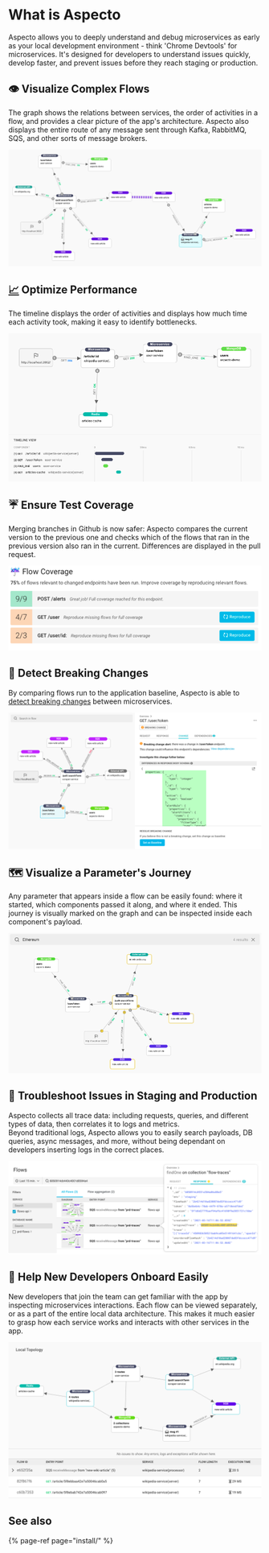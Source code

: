 # What is Aspecto

Aspecto allows you to deeply understand and debug microservices as early as your local development environment - think 'Chrome Devtools' for microservices. It's designed for developers to understand issues quickly, develop faster, and prevent issues before they reach staging or production.

## 👁 Visualize Complex Flows

The graph shows the relations between services, the order of activities in a flow, and provides a clear picture of the app's architecture. Aspecto also displays the entire route of any message sent through Kafka, RabbitMQ, SQS, and other sorts of message brokers.

![](.gitbook/assets/screen-shot-2021-03-16-at-11.52.53.png)

## [📈](https://emojipedia.org/chart-increasing/) Optimize Performance

The timeline displays the order of activities and displays how much time each activity took, making it easy to identify bottlenecks.

![](.gitbook/assets/screen-shot-2021-03-16-at-11.30.25.png)

## ☔️ Ensure Test Coverage

Merging branches in Github is now safer: Aspecto compares the current version to the previous one and checks which of the flows that ran in the previous version also ran in the current. Differences are displayed in the pull request. 

![](.gitbook/assets/screen-shot-2021-03-24-at-14.35.14.png)

## 🦍  Detect Breaking Changes

By comparing flows run to the application baseline, Aspecto is able to [detect breaking changes](live-debugging/breaking-changes.md) between microservices.

![](.gitbook/assets/screen-shot-2021-03-16-at-14.56.11.png)

## 🗺  Visualize a Parameter's Journey

Any parameter that appears inside a flow can be easily found: where it started, which components passed it along, and where it ended. This journey is visually marked on the graph and can be inspected inside each component's payload.

![](.gitbook/assets/screen-shot-2021-03-24-at-14.30.44.png)

## 🔎  Troubleshoot Issues in Staging and Production

Aspecto collects all trace data: including requests, queries, and different types of data, then correlates it to logs and metrics.   
Beyond traditional logs, Aspecto allows you to easily search payloads, DB queries, async messages, and more, without being dependant on developers inserting logs in the correct places.

![](.gitbook/assets/screen-shot-2021-03-16-at-13.45.28.png)

## 👋  Help New Developers Onboard Easily

New developers that join the team can get familiar with the app by inspecting microservices interactions. Each flow can be viewed separately, or as a part of the entire local data architecture. This makes it much easier to grasp how each service works and interacts with other services in the app.

![](.gitbook/assets/bitmap.png)

## See also

{% page-ref page="install/" %}

